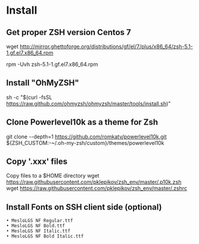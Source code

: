 # Install

## Get proper ZSH version Centos 7
wget http://mirror.ghettoforge.org/distributions/gf/el/7/plus/x86_64/zsh-5.1-1.gf.el7.x86_64.rpm

rpm -Uvh zsh-5.1-1.gf.el7.x86_64.rpm

## Install "OhMyZSH"
sh -c "$(curl -fsSL https://raw.github.com/ohmyzsh/ohmyzsh/master/tools/install.sh)"

## Clone Powerlevel10k as a theme for Zsh
git clone --depth=1 https://github.com/romkatv/powerlevel10k.git ${ZSH_CUSTOM:-~/.oh-my-zsh/custom}/themes/powerlevel10k

## Copy '.xxx' files
Copy files to a $HOME directory
wget https://raw.githubusercontent.com/pklepikov/zsh_env/master/.p10k.zsh
wget https://raw.githubusercontent.com/pklepikov/zsh_env/master/.zshrc

## Install Fonts on SSH client side (optional)
	• MesloLGS NF Regular.ttf
	• MesloLGS NF Bold.ttf
	• MesloLGS NF Italic.ttf
	• MesloLGS NF Bold Italic.ttf
